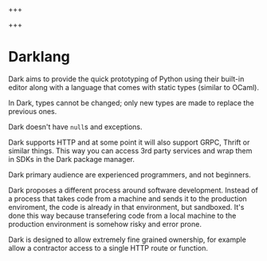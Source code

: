 
+++

+++
# Darklang

Dark aims to provide the quick prototyping of Python using their built-in editor along with a language that comes with static types (similar to OCaml).

In Dark, types cannot be changed; only new types are made to replace the previous ones.

Dark doesn't have `null`s and exceptions.

Dark supports HTTP and at some point it will also support GRPC, Thrift or similar things. This way you can access 3rd party services and wrap them in SDKs in the Dark package manager.

Dark primary audience are experienced programmers, and not beginners.

Dark proposes a different process around software development. Instead of a process that takes code from a machine and sends it to the production enviroment, the code is already in that environment, but sandboxed. It's done this way because transefering code from a local machine to the production environment is somehow risky and error prone.

Dark is designed to allow extremely fine grained ownership, for example allow a contractor access to a single HTTP route or function.

